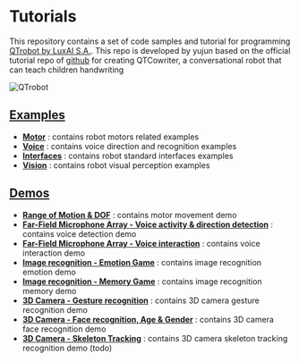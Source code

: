 # Tutorials
This repository contains a set of code samples and tutorial for programming [QTrobot by LuxAI S.A.](http://luxai.com/qtrobot-for-research/#hardware). This repo is developed by yujun based on the official tutorial repo of [github](https://github.com/luxai-qtrobot) for creating QTCowriter, a conversational robot that can teach children handwriting 

![QTrobot](doc/qtrobot.png)



[**Examples**](examples/)
---
* [**Motor**](examples/#Motor) : contains robot motors related examples
* [**Voice**](examples/#Voice) : contains voice direction and recognition examples
* [**Interfaces**](examples/#Interfaces) : contains robot standard interfaces examples   
* [**Vision**](examples/#Vision) : contains robot visual perception examples


[**Demos**](demos/)
---
* [**Range of Motion & DOF**](demos/qt_range_of_motion/) : contains motor movement demo
* [**Far-Field Microphone Array - Voice activity & direction detection**](demos/qt_microphone_detection/) : contains voice detection demo
* [**Far-Field Microphone Array - Voice interaction**](demos/qt_microphone_interaction/) : contains voice interaction demo
* [**Image recognition - Emotion Game**](demos/qt_emotion_game/) : contains image recognition emotion demo   
* [**Image recognition - Memory Game**](demos/qt_memory_game/) : contains image recognition memory demo   
* [**3D Camera - Gesture recognition**](demos/qt_gesture_recognition/) : contains 3D camera gesture recognition demo
* [**3D Camera - Face recognition, Age & Gender**](demos/qt_face_recognition/) : contains 3D camera face recognition demo
* [**3D Camera - Skeleton Tracking**](demos/) : contains 3D camera skeleton tracking recognition demo (todo)
